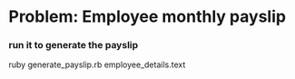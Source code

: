 # Problem: Employee monthly payslip
### run it to generate the payslip
ruby generate_payslip.rb employee_details.text
